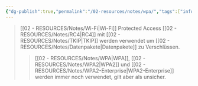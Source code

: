 ```yaml
---
{"dg-publish":true,"permalink":"/02-resources/notes/wpa/","tags":["informatik/netzwerk/wifi","kryptografie/wifi","sicherheit/it-sicherheit","sicherheit/kryptografie"],"noteIcon":"","updated":"2025-09-27T01:32:43.749+02:00"}
---
```


>[[02 - RESOURCES/Notes/Wi-Fi\|Wi-Fi]] Protected Access
>[[02 - RESOURCES/Notes/RC4\|RC4]] mit [[02 - RESOURCES/Notes/TKIP\|TKIP]] werden verwendet um [[02 - RESOURCES/Notes/Datenpakete\|Datenpakete]] zu Verschlüssen.
>>[[02 - RESOURCES/Notes/WPA\|WPA]], [[02 - RESOURCES/Notes/WPA2\|WPA2]] und [[02 - RESOURCES/Notes/WPA2-Enterprise\|WPA2-Enterprise]] werden immer noch verwendet, gilt aber als unsicher.